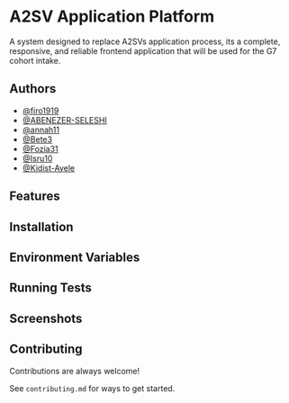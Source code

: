 # A2SV Application Platform

A system designed to replace A2SVs application process, its a complete, responsive, and reliable frontend application that will be used for the G7 cohort intake.

## Authors

-   [@firo1919](https://github.com/firo1919)
-   [@ABENEZER-SELESHI](https://github.com/ABENEZER-SELESHI)
-   [@annah11](https://github.com/annah11)
-   [@Bete3](https://github.com/Bete3)
-   [@Fozia31](https://github.com/Fozia31)
-   [@Isru10](https://github.com/Isru10)
-   [@Kidist-Ayele](https://github.com/Kidist-Ayele)

## Features

## Installation

## Environment Variables

## Running Tests

## Screenshots

## Contributing

Contributions are always welcome!

See `contributing.md` for ways to get started.
